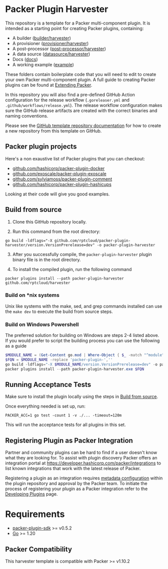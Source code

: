 # Packer Plugin Harvester

This repository is a template for a Packer multi-component plugin. It is intended as a starting point for creating Packer plugins, containing:
- A builder ([builder/harvester](builder/harvester))
- A provisioner ([provisioner/harvester](provisioner/harvester))
- A post-processor ([post-processor/harvester](post-processor/harvester))
- A data source ([datasource/harvester](datasource/harvester))
- Docs ([docs](docs))
- A working example ([example](example))

These folders contain boilerplate code that you will need to edit to create your own Packer multi-component plugin.
A full guide to creating Packer plugins can be found at [Extending Packer](https://www.packer.io/docs/plugins/creation).

In this repository you will also find a pre-defined GitHub Action configuration for the release workflow
(`.goreleaser.yml` and `.github/workflows/release.yml`). The release workflow configuration makes sure the GitHub
release artifacts are created with the correct binaries and naming conventions.

Please see the [GitHub template repository documentation](https://docs.github.com/en/free-pro-team@latest/github/creating-cloning-and-archiving-repositories/creating-a-repository-from-a-template)
for how to create a new repository from this template on GitHub.

## Packer plugin projects

Here's a non exaustive list of Packer plugins that you can checkout:

* [github.com/hashicorp/packer-plugin-docker](https://github.com/hashicorp/packer-plugin-docker)
* [github.com/exoscale/packer-plugin-exoscale](https://github.com/exoscale/packer-plugin-exoscale)
* [github.com/sylviamoss/packer-plugin-comment](https://github.com/sylviamoss/packer-plugin-comment)
* [github.com/hashicorp/packer-plugin-hashicups](https://github.com/hashicorp/packer-plugin-hashicups)

Looking at their code will give you good examples.

## Build from source

1. Clone this GitHub repository locally.

2. Run this command from the root directory: 
```shell 
go build -ldflags="-X github.com/rptcloud/packer-plugin-harvester/version.VersionPrerelease=dev" -o packer-plugin-harvester
```

3. After you successfully compile, the `packer-plugin-harvester` plugin binary file is in the root directory. 

4. To install the compiled plugin, run the following command 
```shell
packer plugins install --path packer-plugin-harvester github.com/rptcloud/harvester
```

### Build on *nix systems
Unix like systems with the make, sed, and grep commands installed can use the `make dev` to execute the build from source steps. 

### Build on Windows Powershell
The preferred solution for building on Windows are steps 2-4 listed above.
If you would prefer to script the building process you can use the following as a guide

```powershell
$MODULE_NAME = (Get-Content go.mod | Where-Object { $_ -match "^module"  }) -replace 'module ',''
$FQN = $MODULE_NAME -replace 'packer-plugin-',''
go build -ldflags="-X $MODULE_NAME/version.VersionPrerelease=dev" -o packer-plugin-harvester.exe
packer plugins install --path packer-plugin-harvester.exe $FQN
```

## Running Acceptance Tests

Make sure to install the plugin locally using the steps in [Build from source](#build-from-source).

Once everything needed is set up, run:
```
PACKER_ACC=1 go test -count 1 -v ./... -timeout=120m
```

This will run the acceptance tests for all plugins in this set.

## Registering Plugin as Packer Integration

Partner and community plugins can be hard to find if a user doesn't know what 
they are looking for. To assist with plugin discovery Packer offers an integration
portal at https://developer.hashicorp.com/packer/integrations to list known integrations 
that work with the latest release of Packer. 

Registering a plugin as an integration requires [metadata configuration](./metadata.hcl) within the plugin
repository and approval by the Packer team. To initiate the process of registering your 
plugin as a Packer integration refer to the [Developing Plugins](https://developer.hashicorp.com/packer/docs/plugins/creation#registering-plugins) page.

# Requirements

-	[packer-plugin-sdk](https://github.com/hashicorp/packer-plugin-sdk) >= v0.5.2
-	[Go](https://golang.org/doc/install) >= 1.20

## Packer Compatibility
This harvester template is compatible with Packer >= v1.10.2
